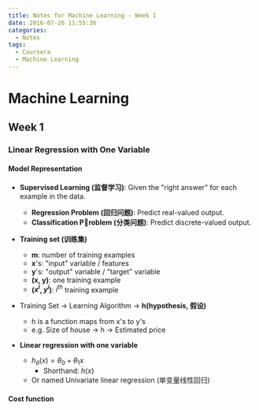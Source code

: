 ```yaml
---
title: Notes for Machine Learning - Week 1
date: 2016-07-26 11:55:36
categories:
  - Notes
tags:
  - Coursera
  - Machine Learning
---
```


# Machine Learning

## Week 1

### Linear Regression with One Variable

#### Model Representation

* **Supervised Learning (监督学习)**: Given the "right answer" for each example in the data.
  * **Regression Problem (回归问题)**: Predict real-valued output. 
  * **Classification Problem (分类问题)**: Predict discrete-valued output.
* **Training set (训练集)**
  * **m**: number of training examples
  * **x**'s: "input" variable / features
  * **y**'s: "output" variable / "target" variable
  * **(x, y)**: one training example
  * **($x^i$, $y^i$)**: $i^{th}$ training example


* Training Set -> Learning Algorithm -> **h(hypothesis, 假设)**
  * h is a function maps from x's to y's
  * e.g. Size of house -> h -> Estimated price


* **Linear regression with one variable**
  * $h_\theta (x) = \theta_0 + \theta_1 x$
    * Shorthand: $h(x)$
  * Or named Univariate linear regression (单变量线性回归)

<!-- more -->

#### Cost function

